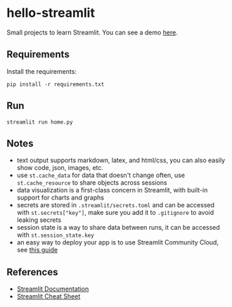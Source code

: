 # hello-streamlit
Small projects to learn Streamlit. You can see a demo [here](https://data-rabbit.streamlit.app/).

## Requirements
Install the requirements:
```
pip install -r requirements.txt
```

## Run
```
streamlit run home.py
```

## Notes
- text output supports markdown, latex, and html/css, you can also easily show code, json, images, etc.
- use `st.cache_data` for data that doesn't change often, use `st.cache_resource` to share objects across sessions
- data visualization is a first-class concern in Streamlit, with built-in support for charts and graphs
- secrets are stored in `.streamlit/secrets.toml` and can be accessed with `st.secrets["key"]`, make sure you add it to `.gitignore` to avoid leaking secrets
- session state is a way to share data between runs, it can be accessed with `st.session_state.key`
- an easy way to deploy your app is to use Streamlit Community Cloud, see [this guide](https://docs.streamlit.io/streamlit-community-cloud/get-started/deploy-an-app)

## References
- [Streamlit Documentation](https://docs.streamlit.io/en/stable/)
- [Streamlit Cheat Sheet](https://docs.streamlit.io/library/cheatsheet)